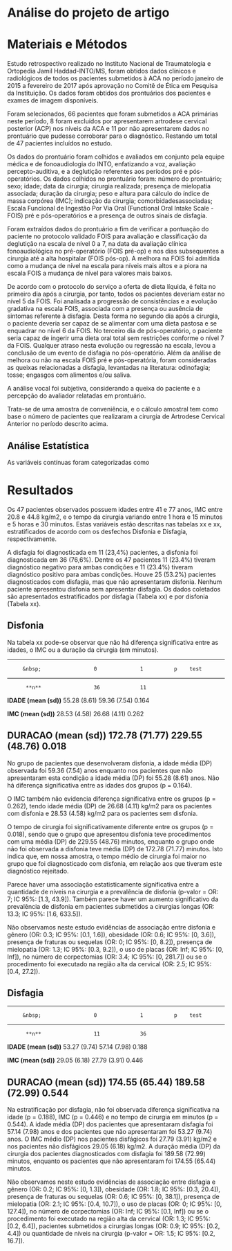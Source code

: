 # Análise do projeto de artigo

# Materiais e Métodos

Estudo retrospectivo realizado no Instituto Nacional de Traumatologia e Ortopedia Jamil Haddad-INTO/MS, foram obtidos dados clínicos e radiológicos de todos os pacientes submetidos à ACA no período janeiro de 2015 a fevereiro de 2017 após aprovação no Comitê de Ética em Pesquisa da Instituição.
Os dados foram obtidos dos prontuários dos pacientes e exames de imagem disponíveis.

Foram selecionados, 66 pacientes que foram submetidos a ACA primárias neste período, 8 foram excluídos por apresentarem artrodese cervical posterior (ACP) nos níveis da ACA e 11 por não apresentarem dados no prontuário que pudesse corroborar para o diagnóstico.
Restando um total de 47 pacientes incluídos no estudo.

Os dados do prontuário foram colhidos e avaliados em conjunto pela equipe médica e de fonoaudiologia do INTO, enfatizando a voz, avaliação percepto-auditiva, e a deglutição referentes aos períodos pré e pós-operatórios.
Os dados colhidos no prontuário foram: número do prontuário; sexo; idade; data da cirurgia; cirurgia realizada; presença de mielopatia associada; duração da cirurgia; peso e altura para cálculo do índice de massa corpórea (IMC); indicação da cirurgia; comorbidadesassociadas; Escala Funcional de Ingestão Por Via Oral (Functional Oral Intake Scale - FOIS) pré e pós-operatórios e a presença de outros sinais de disfagia.

Foram extraídos dados do prontuário a fim de verificar a pontuação do paciente no protocolo validado FOIS para avaliação e classificação da deglutição na escala de nível 0 a 7, na data da avaliação clínica fonoaudiológica no pré-operatório (FOIS pré-op) e nos dias subsequentes a cirurgia até a alta hospitalar (FOIS pós-op).
A melhora na FOIS foi admitida como a mudança de nível na escala para níveis mais altos e a piora na escala FOIS a mudança de nível para valores mais baixos.

De acordo com o protocolo do serviço a oferta de dieta líquida, é feita no primeiro dia após a cirurgia, por tanto, todos os pacientes deveriam estar no nível 5 da FOIS.
Foi analisada a progressão de consistências e a evolução gradativa na escala FOIS, associada com a presença ou ausência de sintomas referente à disfagia.
Desta forma no segundo dia após a cirurgia, o paciente deveria ser capaz de se alimentar com uma dieta pastosa e se enquadrar no nível 6 da FOIS.
No terceiro dia de pós-operatório, o paciente seria capaz de ingerir uma dieta oral total sem restrições conforme o nível 7 da FOIS.
Qualquer atraso nesta evolução ou regressão na escala, levou a conclusão de um evento de disfagia no pós-operatório.
Além da análise de melhora ou não na escala FOIS pré e pós-operatória, foram consideradas as queixas relacionadas a disfagia, levantadas na literatura: odinofagia; tosse; engasgos com alimentos e/ou saliva. 

A análise vocal foi subjetiva, considerando a queixa do paciente e a percepção do avaliador relatadas em prontuário.

Trata-se de uma amostra de conveniência, e o cálculo amostral tem como base o número de pacientes que realizaram a cirurgia de Artrodese Cervical Anterior no período descrito acima.

## Análise Estatística

As variáveis contínuas foram categorizadas como 





# Resultados



Os 47 pacientes observados possuem idades entre 41 e 77 anos, IMC entre 20.8 e 44.8 kg/m2, e o tempo da cirurgia variando entre 1 hora e 15 minutos e 5 horas e 30 minutos.
Estas variáveis estão descritas nas tabelas xx e xx, estratificados de acordo com os desfechos Disfonia e Disfagia, respectivamente.

A disfagia foi diagnosticada em 11 (23,4%) pacientes, a disfonia foi diagnosticada em 36 (76,6%).
Dentre os 47 pacientes 11 (23.4%) tiveram diagnóstico negativo para ambas condições e 11 (23.4%) tiveram diagnóstico positivo para ambas condições. 
Houve 25 (53.2%) pacientes diagnosticados com disfagia, mas que não apresentaram disfonia.
Nenhum paciente apresentou disfonia sem apresentar disfagia.
Os dados coletados são apresentados estratificados por disfagia (Tabela xx) e por disfonia (Tabela xx).

## Disfonia

Na tabela xx pode-se observar que não há diferença significativa entre as idades, o IMC ou a duração da cirurgia (em minutos).


--------------------------------------------------------------------
         &nbsp;                 0              1          p    test 
------------------------- -------------- -------------- ----- ------
          **n**                 36             11                   

  **IDADE (mean (sd))**    55.28 (8.61)   59.36 (7.54)  0.164       

   **IMC (mean (sd))**     28.53 (4.58)   26.68 (4.11)  0.262       

 **DURACAO (mean (sd))**  172.78 (71.77) 229.55 (48.76) 0.018       
--------------------------------------------------------------------

No grupo de pacientes que desenvolveram disfonia, a idade média (DP) observada foi 59.36 (7.54) anos enquanto nos pacientes que não apresentaram esta condição a idade média (DP) foi 55.28 (8.61) anos.
Não há diferença significativa entre as idades dos grupos (p = 0.164).

O IMC também não evidencia diferença significativa entre os grupos (p = 0.262), tendo idade média (DP) de 26.68 (4.11) kg/m2 para os pacientes com disfonia e 28.53 (4.58) kg/m2 para os pacientes sem disfonia.

O tempo de cirurgia foi significativamente diferente entre os grupos (p = 0.018), sendo que o grupo que apresentou disfonia teve procedimentos com uma média (DP) de 229.55 (48.76) minutos, enquanto o grupo onde não foi observada a disfonia teve média (DP) de 172.78 (71.77) minutos.
Isto indica que, em nossa amostra, o tempo médio de cirurgia foi maior no grupo que foi diagnosticado com disfonia, em relação aos que tiveram este diagnóstico rejeitado.

Parece haver uma associação estatisticamente significativa entre a quantidade de níveis na cirurgia e a prevalência de disfonia (p-valor = OR: 7; IC 95%: [1.3, 43.9]).
Também parece haver um aumento significativo da prevalência de disfonia em pacientes submetidos a cirurgias longas (OR: 13.3; IC 95%: [1.6, 633.5]).

Não observamos neste estudo evidências de associação entre disfonia e
gênero (OR: 0.3; IC 95%: [0.1, 1.6]),
obesidade (OR: 0.6; IC 95%: [0, 3.6]),
presença de fraturas ou sequelas (OR: 0; IC 95%: [0, 8.2]),
presença de mielopatia (OR: 1.3; IC 95%: [0.3, 9.2]),
o uso de placas (OR: Inf; IC 95%: [0, Inf]),
no número de corpectomias (OR: 3.4; IC 95%: [0, 281.7])
ou
se o procedimento foi executado na região alta da cervical (OR: 2.5; IC 95%: [0.4, 27.2]).

## Disfagia


--------------------------------------------------------------------
         &nbsp;                 0              1          p    test 
------------------------- -------------- -------------- ----- ------
          **n**                 11             36                   

  **IDADE (mean (sd))**    53.27 (9.74)   57.14 (7.98)  0.188       

   **IMC (mean (sd))**     29.05 (6.18)   27.79 (3.91)  0.446       

 **DURACAO (mean (sd))**  174.55 (65.44) 189.58 (72.99) 0.544       
--------------------------------------------------------------------

Na estratificação por disfagia, não foi observada diferença significativa na idade (p = 0.188), IMC (p = 0.446) e no tempo de cirurgia em minutos (p = 0.544).
A idade média (DP) dos pacientes que apresentaram disfagia foi 57.14 (7.98) anos e dos pacientes que não apresentaram foi 53.27 (9.74) anos.
O IMC médio (DP) nos pacientes disfágicos foi 27.79 (3.91) kg/m2 e nos pacientes não disfágicos 29.05 (6.18) kg/m2.
A duração média (DP) da cirurgia dos pacientes diagnosticados com disfagia foi 189.58 (72.99) minutos, enquanto os pacientes que não apresentaram foi 174.55 (65.44) minutos.

Não observamos neste estudo evidências de associação entre disfagia e
gênero (OR: 0.2; IC 95%: [0, 1.3]),
obesidade (OR: 1.8; IC 95%: [0.3, 20.4]),
presença de fraturas ou sequelas (OR: 0.6; IC 95%: [0, 38.1]),
presença de mielopatia (OR: 2.1; IC 95%: [0.4, 10.7]),
o uso de placas (OR: 0; IC 95%: [0, 127.4]),
no número de corpectomias (OR: Inf; IC 95%: [0.1, Inf])
ou
se o procedimento foi executado na região alta da cervical (OR: 1.3; IC 95%: [0.2, 6.4]),
pacientes submetidos a cirurgias longas (OR: 0.9; IC 95%: [0.2, 4.4]) ou
quantidade de níveis na cirurgia (p-valor = OR: 1.5; IC 95%: [0.2, 16.7]).
